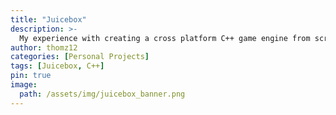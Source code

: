 ```yaml
---
title: "Juicebox"
description: >-
  My experience with creating a cross platform C++ game engine from scratch!
author: thomz12
categories: [Personal Projects]
tags: [Juicebox, C++]
pin: true
image:
  path: /assets/img/juicebox_banner.png
---
```

